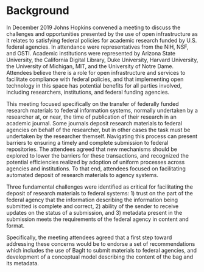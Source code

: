 # Background

In December 2019 Johns Hopkins convened a meeting to discuss the challenges and opportunities presented by the use of open infrastructure as it relates to satisfying federal policies for academic research funded by U.S. federal agencies.  In attendance were representatives from the NIH, NSF, and OSTI.  Academic institutions were represented by Arizona State University, the California Digital Library, Duke University, Harvard University, the University of Michigan, MIT, and the University of Notre Dame.  Attendees believe there is a role for open infrastructure and services to facilitate compliance with federal policies, and that implementing open technology in this space has potential benefits for all parties involved, including researchers, institutions, and federal funding agencies.  

This meeting focused specifically on the transfer of federally funded research materials to federal information systems, normally undertaken by a researcher at, or near, the time of publication of their research in an academic journal.  Some journals deposit research materials to federal agencies on behalf of the researcher, but in other cases the task must be undertaken by the researcher themself.  Navigating this process can present barriers to ensuring a timely and complete submission to federal repositories.  The attendees agreed that new mechanisms should be explored to lower the barriers for these transactions, and recognized the potential efficiencies realized by adoption of uniform processes across agencies and institutions.  To that end, attendees focused on facilitating automated deposit of research materials to agency systems.

Three fundamental challenges were identified as critical for facilitating the deposit of research materials to federal systems: 1) trust on the part of the federal agency that the information describing the information being submitted is complete and correct, 2) ability of the sender to receive updates on the status of a submission, and 3) metadata present in the submission meets the requirements of the federal agency in content and format.

Specifically, the meeting attendees agreed that a first step toward addressing these concerns would be to endorse a set of recommendations which includes the use of BagIt to submit materials to federal agencies, and development of a conceptual model describing the content of the bag and its metadata.
